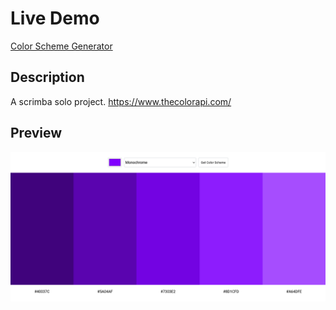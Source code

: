 # Live Demo

[Color Scheme Generator](https://nuutri-color-generator.netlify.app/)

## Description

A scrimba solo project.
https://www.thecolorapi.com/

## Preview

![alt text](https://github.com/emmanesgana/color-scheme-generator/blob/main/preview/preview.png)
